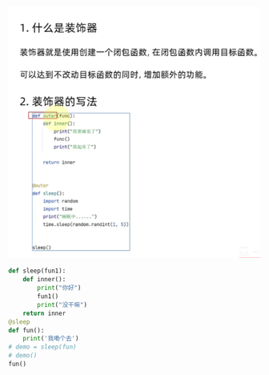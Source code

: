 ![image-20240126191649798](https://raw.githubusercontent.com/iooiAsrr/picture/main/Typora/image-20240126191649798.png)

```Python
def sleep(fun1):
    def inner():
        print("你好")
        fun1()
        print("没干嘛")
    return inner
@sleep
def fun():
    print('我嘞个去')
# demo = sleep(fun)
# demo()
fun()
```